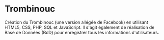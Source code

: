 # Trombinouc

Création du Trombinouc (une version allégée de Facebook) en utilisant HTML5, CSS, PHP, SQL et JavaScript. Il s'agit également de réalisation de Base de Données (BdD) pour enregistrer tous les informations d'utilisateurs.
